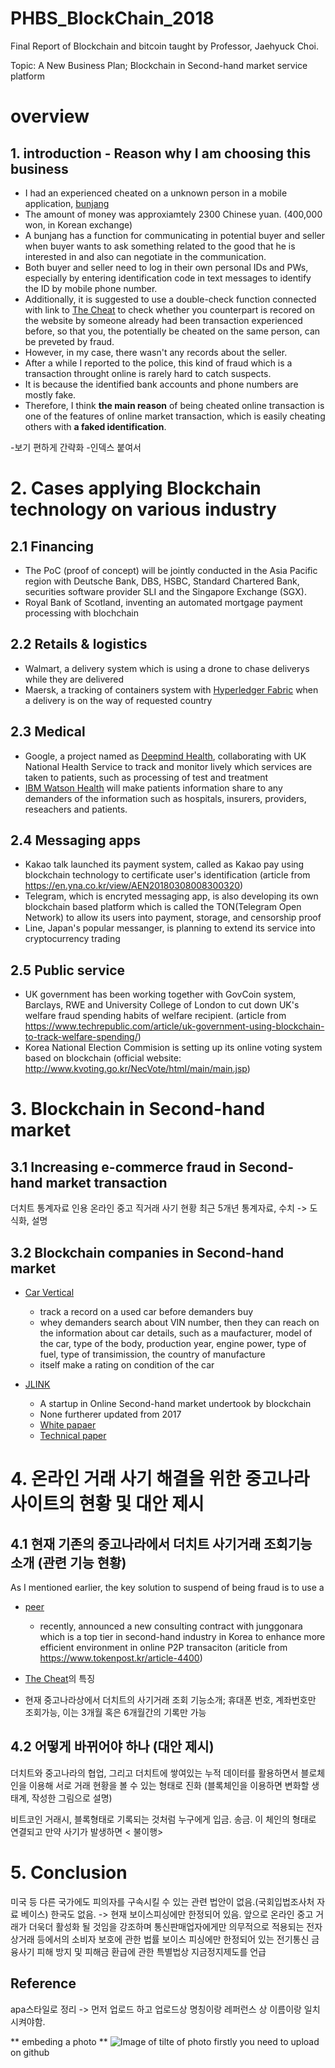 # PHBS_BlockChain_2018

Final Report of Blockchain and bitcoin taught by Professor, Jaehyuck Choi.

Topic: A New Business Plan; Blockchain in Second-hand market service platform

# overview

## 1. introduction - Reason why I am choosing this business

- I had an experienced cheated on a unknown person in a mobile application, [bunjang](https://m.bunjang.co.kr/)
- The amount of money was approxiamtely 2300 Chinese yuan. (400,000 won, in Korean exchange) 
- A bunjang has a function for communicating in  potential buyer and seller when buyer wants to ask something related to the good that he is interested in and also can negotiate in the communication. 
- Both buyer and seller need to log in their own personal IDs and PWs, especially by entering identification code in text messages to identify the ID by mobile phone number. 
- Additionally, it is suggested to use a double-check function connected with link to [The Cheat](https://thecheat.co.kr/rb/?mod=_search) to check whether you counterpart is recored on the website by someone already had been transaction experienced before, so that you, the potentially be cheated on the same person, can be preveted by fraud.
- However, in my case, there wasn't any records about the seller. 
- After a while I reported to the police, this kind of fraud which is a transaction throught online is rarely hard to catch suspects. 
- It is because the identified bank accounts and phone numbers are mostly fake. 
- Therefore, I think **the main reason** of being cheated online transaction is one of the features of online market transaction, which is easily cheating others with **a faked identification**.


-보기 편하게 간략화
-인덱스 붙여서

# 2. Cases applying Blockchain technology on various industry 

 ## 2.1 Financing
 
   - The PoC (proof of concept) will be jointly conducted in the Asia Pacific region with Deutsche Bank, DBS, HSBC, Standard Chartered Bank, securities software provider SLI and the Singapore Exchange (SGX).
   - Royal Bank of Scotland, inventing an automated mortgage payment processing with blochchain 

 ## 2.2 Retails & logistics
 
 
   - Walmart, a delivery system which is using a drone to chase deliverys while they are delivered
   - Maersk, a tracking of containers system with [Hyperledger Fabric](https://www.hyperledger.org/projects/fabric) when a delivery is on the way of requested country
    
 ## 2.3 Medical
 
   - Google, a project named as [Deepmind Health](https://deepmind.com/applied/deepmind-health/), collaborating with UK National Health Service to track and monitor lively which services are taken to patients, such as processing of test and treatment
   - [IBM Watson Health](https://www.ibm.com/watson/health/) will make patients information share to any demanders of the information such as hospitals, insurers, providers, reseachers and patients.
    
 ## 2.4 Messaging apps
 
   - Kakao talk launched its payment system, called as Kakao pay using blockchain technology to certificate user's identification (article from https://en.yna.co.kr/view/AEN20180308008300320)
   - Telegram, which is encryted messaging app, is also developing its own blockchain based platform which is called the TON(Telegram Open Network) to allow its users into payment, storage, and censorship proof
   - Line, Japan's popular messanger, is planning to extend its service into cryptocurrency trading
     
## 2.5 Public service

   - UK government has been working together with GovCoin system, Barclays, RWE and University College of London to cut down UK's welfare fraud spending habits of welfare recipient. (article from https://www.techrepublic.com/article/uk-government-using-blockchain-to-track-welfare-spending/)
   - Korea National Election Commision is setting up its online voting system based on blockchain (official website: http://www.kvoting.go.kr/NecVote/html/main/main.jsp)
  
# 3. Blockchain in Second-hand market

## 3.1 Increasing e-commerce fraud in Second-hand market transaction

더치트 통계자료 인용
온라인 중고 직거래 사기 현황
최근 5개년 통계자료, 수치 -> 도식화, 설명



  
## 3.2 Blockchain companies in Second-hand market
 
   - [Car Vertical](https://www.carvertical.com/)
     - track a record on a used car before demanders buy
     - whey demanders search about VIN number, then they can reach on the information about car details, such as a maufacturer, model of the car, type of the body, production year, engine power, type of fuel, type of transimission, the country of manufacture
     - itself make a rating on condition of the car

   - [JLINK](https://www.jlinkcoin.com/)
     - A startup in Online Second-hand market undertook by blockchain 
     - None furtherer updated from 2017
     - [White papaer](https://www.jlinkcoin.com/pdf/JLinkCoinWhitePaper.pdf)
     - [Technical paper](https://www.jlinkcoin.com/pdf/JLinkCoinTechnicalPaper.pdf)
     
# 4. 온라인 거래 사기 해결을 위한 중고나라 사이트의 현황 및 대안 제시 

## 4.1 현재 기존의 중고나라에서 더치트 사기거래 조회기능 소개 (관련 기능 현황)

As I mentioned earlier, the key solution to suspend of being fraud is to use a 

- [peer](https://peer.com/)
     - recently, announced a new consulting contract with junggonara which is a top tier in second-hand industry in Korea to enhance more efficient environment in online P2P transaciton (ariticle from https://www.tokenpost.kr/article-4400)
     


 - [The Cheat](https://thecheat.co.kr/rb/?mod=_search)의 특징
 - 현재 중고나라상에서 더치트의 사기거래 조회 기능소개; 휴대폰 번호, 계좌번호만 조회가능, 이는 3개월 혹은 6개월간의 기록만 가능
 
 
 ## 4.2 어떻게 바뀌어야 하나 (대안 제시)

더치트와 중고나라의 협업, 그리고
더치트에 쌓여있는 누적 데이터를 활용하면서 
블로체인을 이용해 서로 거래 현황을 볼 수 있는 형태로 진화
(블록체인을 이용하면 변화할 생태계, 작성한 그림으로 설명)



비트코인 거래시, 블록형태로 기록되는 것처럼 누구에게 입금. 송금. 이 체인의 형태로 연결되고
만약 사기가 발생하면 < 불이행>



# 5. Conclusion
미국 등 다른 국가에도 피의자를 구속시킬 수 있는 관련 법안이 없음.(국회입법조사처 자료 베이스)
한국도 없음. -> 현재 보이스피싱에만 한정되어 있음.
앞으로 온라인 중고 거래가 더욱더 활성화 될 것임을 강조하며
통신판매업자에게만 의무적으로 적용되는 전자상거래 등에서의 소비자 보호에 관한 법률
보이스 피싱에만 한정되어 있는 전기통신 금융사기 피해 방지 및 피해금 환급에 관한 특별법상 지금정지제도를 언급





## Reference
 apa스타일로 정리 -> 먼저 업로드 하고 업로드상 명칭이랑 레퍼런스 상 이름이랑 일치 시켜야함.
 

** embeding a photo **
![Image of **tilte of photo**](https://octodex.github.com/images/5._IELTS_6.jpg)
firstly you need to upload on github

